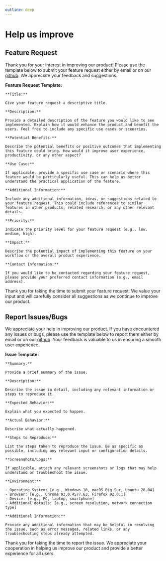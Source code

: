 ```yaml
---
outline: deep
---
```


# Help us improve

## Feature Request

Thank you for your interest in improving our product! Please use the template below to submit your feature request either by email or on our [github](https://github.com/Steinbeck-Lab/cheminformatics-python-microservice/issues). We appreciate your feedback and suggestions.

**Feature Request Template:**

```
**Title:**

Give your feature request a descriptive title.

**Description:**

Provide a detailed description of the feature you would like to see implemented. Explain how it would enhance the product and benefit the users. Feel free to include any specific use cases or scenarios.

**Potential Benefits:**

Describe the potential benefits or positive outcomes that implementing this feature could bring. How would it improve user experience, productivity, or any other aspect?

**Use Case:**

If applicable, provide a specific use case or scenario where this feature would be particularly useful. This can help us better understand the practical application of the feature.

**Additional Information:**

Include any additional information, ideas, or suggestions related to your feature request. This could include references to similar features in other products, related research, or any other relevant details.

**Priority:**

Indicate the priority level for your feature request (e.g., low, medium, high).

**Impact:**

Describe the potential impact of implementing this feature on your workflow or the overall product experience.

**Contact Information:**

If you would like to be contacted regarding your feature request, please provide your preferred contact information (e.g., email address).
```

Thank you for taking the time to submit your feature request. We value your input and will carefully consider all suggestions as we continue to improve our product.

## Report Issues/Bugs

We appreciate your help in improving our product. If you have encountered any issues or bugs, please use the template below to report them either by email or on our [github](https://github.com/Steinbeck-Lab/cheminformatics-python-microservice/issues). Your feedback is valuable to us in ensuring a smooth user experience.

**Issue Template:**

```
**Summary:**

Provide a brief summary of the issue.

**Description:**

Describe the issue in detail, including any relevant information or steps to reproduce it.

**Expected Behavior:**

Explain what you expected to happen.

**Actual Behavior:**

Describe what actually happened.

**Steps to Reproduce:**

List the steps taken to reproduce the issue. Be as specific as possible, including any relevant input or configuration details.

**Screenshots/Logs:**

If applicable, attach any relevant screenshots or logs that may help understand or troubleshoot the issue.

**Environment:**

- Operating System: [e.g., Windows 10, macOS Big Sur, Ubuntu 20.04]
- Browser: [e.g., Chrome 93.0.4577.63, Firefox 92.0.1]
- Device: [e.g., PC, laptop, smartphone]
- Additional details: [e.g., screen resolution, network connection type]

**Additional Information:**

Provide any additional information that may be helpful in resolving the issue, such as error messages, related links, or any troubleshooting steps already attempted.

```

Thank you for taking the time to report the issue. We appreciate your cooperation in helping us improve our product and provide a better experience for all users.
